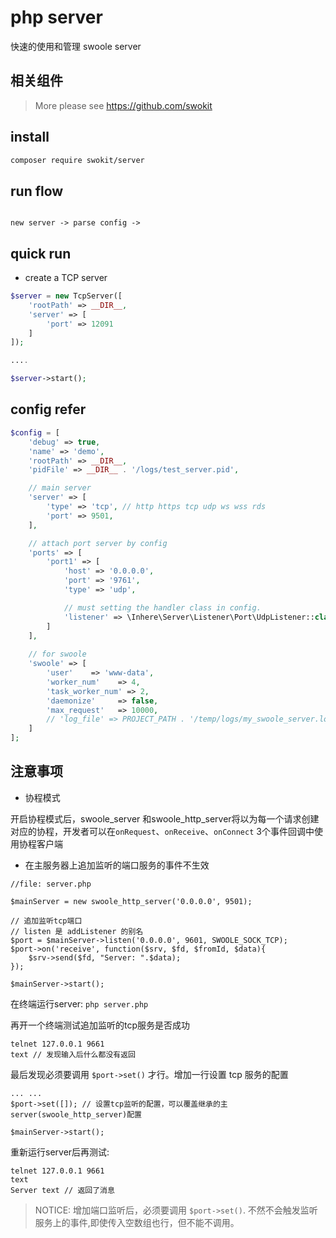# php server

快速的使用和管理 swoole server

## 相关组件

> More please see https://github.com/swokit

## install

```bash
composer require swokit/server
```

## run flow

```text

new server -> parse config -> 

```

## quick run

- create a TCP server

```php
$server = new TcpServer([
    'rootPath' => __DIR__,
    'server' => [
        'port' => 12091
    ]
]);

....

$server->start();
```

## config refer

```php
$config = [
    'debug' => true,
    'name' => 'demo',
    'rootPath' => __DIR__,
    'pidFile' => __DIR__ . '/logs/test_server.pid',

    // main server
    'server' => [
        'type' => 'tcp', // http https tcp udp ws wss rds
        'port' => 9501,
    ],

    // attach port server by config
    'ports' => [
        'port1' => [
            'host' => '0.0.0.0',
            'port' => '9761',
            'type' => 'udp',

            // must setting the handler class in config.
            'listener' => \Inhere\Server\Listener\Port\UdpListener::class,
        ]
    ],
    
    // for swoole
    'swoole' => [
        'user'    => 'www-data',
        'worker_num'    => 4,
        'task_worker_num' => 2,
        'daemonize'     => false,
        'max_request'   => 10000,
        // 'log_file' => PROJECT_PATH . '/temp/logs/my_swoole_server.log',
    ]
];
```

## 注意事项

- 协程模式

开启协程模式后，swoole_server 和swoole_http_server将以为每一个请求创建对应的协程，开发者可以在`onRequest`、`onReceive`、`onConnect` 3个事件回调中使用协程客户端

- 在主服务器上追加监听的端口服务的事件不生效

```
//file: server.php

$mainServer = new swoole_http_server('0.0.0.0', 9501);

// 追加监听tcp端口
// listen 是 addListener 的别名
$port = $mainServer->listen('0.0.0.0', 9601, SWOOLE_SOCK_TCP);
$port->on('receive', function($srv, $fd, $fromId, $data){
    $srv->send($fd, "Server: ".$data);
});

$mainServer->start();
```

在终端运行server: `php server.php`

再开一个终端测试追加监听的tcp服务是否成功

```
telnet 127.0.0.1 9661
text // 发现输入后什么都没有返回
```

最后发现必须要调用 `$port->set()` 才行。增加一行设置 tcp 服务的配置

```
... ...
$port->set([]); // 设置tcp监听的配置，可以覆盖继承的主server(swoole_http_server)配置

$mainServer->start();
```

重新运行server后再测试:

```
telnet 127.0.0.1 9661
text
Server text // 返回了消息
```

> NOTICE: 增加端口监听后，必须要调用 `$port->set()`. 不然不会触发监听服务上的事件,即使传入空数组也行，但不能不调用。

